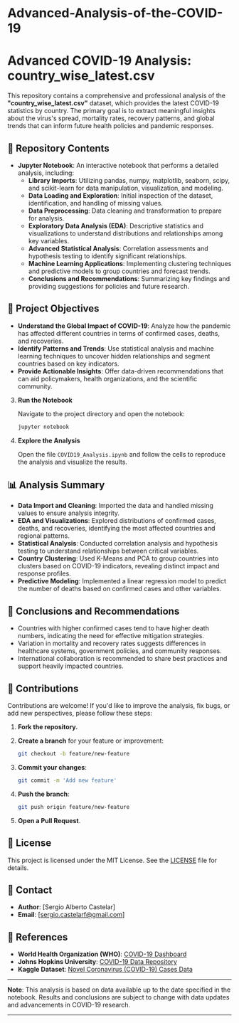 # Advanced-Analysis-of-the-COVID-19

# Advanced COVID-19 Analysis: country_wise_latest.csv

This repository contains a comprehensive and professional analysis of the **"country_wise_latest.csv"** dataset, which provides the latest COVID-19 statistics by country. The primary goal is to extract meaningful insights about the virus's spread, mortality rates, recovery patterns, and global trends that can inform future health policies and pandemic responses.

## 📁 **Repository Contents**

- **Jupyter Notebook**: An interactive notebook that performs a detailed analysis, including:
  - **Library Imports**: Utilizing pandas, numpy, matplotlib, seaborn, scipy, and scikit-learn for data manipulation, visualization, and modeling.
  - **Data Loading and Exploration**: Initial inspection of the dataset, identification, and handling of missing values.
  - **Data Preprocessing**: Data cleaning and transformation to prepare for analysis.
  - **Exploratory Data Analysis (EDA)**: Descriptive statistics and visualizations to understand distributions and relationships among key variables.
  - **Advanced Statistical Analysis**: Correlation assessments and hypothesis testing to identify significant relationships.
  - **Machine Learning Applications**: Implementing clustering techniques and predictive models to group countries and forecast trends.
  - **Conclusions and Recommendations**: Summarizing key findings and providing suggestions for policies and future research.

## 🎯 **Project Objectives**

- **Understand the Global Impact of COVID-19**: Analyze how the pandemic has affected different countries in terms of confirmed cases, deaths, and recoveries.
- **Identify Patterns and Trends**: Use statistical analysis and machine learning techniques to uncover hidden relationships and segment countries based on key indicators.
- **Provide Actionable Insights**: Offer data-driven recommendations that can aid policymakers, health organizations, and the scientific community.


3. **Run the Notebook**

   Navigate to the project directory and open the notebook:

   ```bash
   jupyter notebook
   ```

4. **Explore the Analysis**

   Open the file `COVID19_Analysis.ipynb` and follow the cells to reproduce the analysis and visualize the results.

## 📊 **Analysis Summary**

- **Data Import and Cleaning**: Imported the data and handled missing values to ensure analysis integrity.
- **EDA and Visualizations**: Explored distributions of confirmed cases, deaths, and recoveries, identifying the most affected countries and regional patterns.
- **Statistical Analysis**: Conducted correlation analysis and hypothesis testing to understand relationships between critical variables.
- **Country Clustering**: Used K-Means and PCA to group countries into clusters based on COVID-19 indicators, revealing distinct impact and response profiles.
- **Predictive Modeling**: Implemented a linear regression model to predict the number of deaths based on confirmed cases and other variables.

## 📝 **Conclusions and Recommendations**

- Countries with higher confirmed cases tend to have higher death numbers, indicating the need for effective mitigation strategies.
- Variation in mortality and recovery rates suggests differences in healthcare systems, government policies, and community responses.
- International collaboration is recommended to share best practices and support heavily impacted countries.

## 🤝 **Contributions**

Contributions are welcome! If you'd like to improve the analysis, fix bugs, or add new perspectives, please follow these steps:

1. **Fork the repository.**
2. **Create a branch** for your feature or improvement:

   ```bash
   git checkout -b feature/new-feature
   ```

3. **Commit your changes**:

   ```bash
   git commit -m 'Add new feature'
   ```

4. **Push the branch**:

   ```bash
   git push origin feature/new-feature
   ```

5. **Open a Pull Request**.

## 📄 **License**

This project is licensed under the MIT License. See the [LICENSE](LICENSE) file for details.

## 📧 **Contact**

- **Author**: [Sergio Alberto Castelar]
- **Email**: [sergio.castelarf@gmail.com]

## 🔗 **References**

- **World Health Organization (WHO)**: [COVID-19 Dashboard](https://covid19.who.int/)
- **Johns Hopkins University**: [COVID-19 Data Repository](https://github.com/CSSEGISandData/COVID-19)
- **Kaggle Dataset**: [Novel Coronavirus (COVID-19) Cases Data](https://www.kaggle.com/imdevskp/corona-virus-report)

---

**Note**: This analysis is based on data available up to the date specified in the notebook. Results and conclusions are subject to change with data updates and advancements in COVID-19 research.

---
